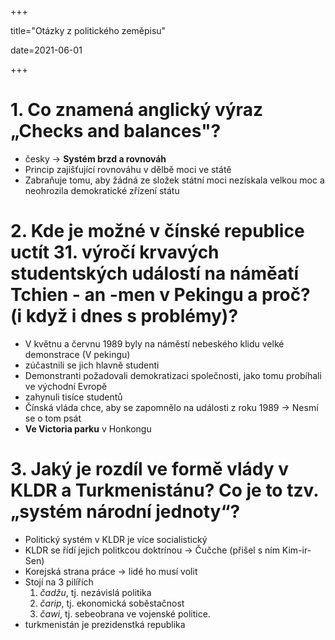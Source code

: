 +++

title="Otázky z politického zeměpisu"

date=2021-06-01

+++

# 1. Co znamená anglický výraz „Checks and balances"?

- česky $\to$ **Systém brzd a rovnováh**
- Princip zajišťující rovnováhu v dělbě moci ve státě
- Zabraňuje tomu, aby žádná ze složek státní moci nezískala velkou moc a neohrozila demokratické zřízení státu

# 2. Kde je možné v čínské republice uctít 31. výročí krvavých studentských událostí na náměatí Tchien - an -men v Pekingu a proč? (i když i dnes s problémy)?

- V květnu a červnu 1989 byly na náměstí nebeského klidu velké demonstrace (V pekingu)
- zúčastnili se jich hlavně studenti
- Demonstranti požadovali demokratizaci společnosti, jako tomu probíhali ve východní Evropě
- zahynuli tisíce studentů
- Čínská vláda chce, aby se zapomnělo na události z roku 1989 $\to$ Nesmí se o tom psát
- **Ve Victoria parku** v Honkongu

# 3. Jaký je rozdíl ve formě vlády v KLDR a Turkmenistánu? Co je to tzv. „systém národní jednoty“?

- Politický systém v KLDR je více socialistický
- KLDR se řídí jejich politkcou doktrínou $\to$ Čučche (přišel s ním Kim-ir-Sen)
- Korejská strana práce $\to$ lidé ho musí volit
- Stojí na 3 pilířích
  1. *čadžu*, tj. nezávislá politika
  2. *čarip*, tj. ekonomická soběstačnost
  3. *čawi*, tj. sebeobrana ve vojenské politice.
- turkmenistán je prezidenstká republika